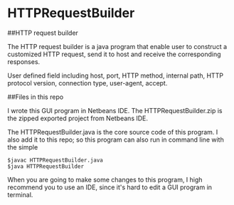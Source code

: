 HTTPRequestBuilder
==================

##HTTP request builder

The HTTP request builder is a java program that enable user to construct a customized HTTP request, send it to host  and receive the corresponding responses.

User defined field including host, port, HTTP method, internal path, HTTP protocol version, connection type, user-agent, accept.

##Files in this repo

I wrote this GUI program in Netbeans IDE. The HTTPRequestBuilder.zip is the zipped exported project from Netbeans IDE. 

The HTTPRequestBuilder.java is the core source code of this program. I also add it to this repo; so this program can also run in command line with the simple 
	
	$javac HTTPRequestBuilder.java 
	$java HTTPRequestBuilder

When you are going to make some changes to this program, I high recommend you to use an IDE, since it's hard to edit a GUI program in terminal.